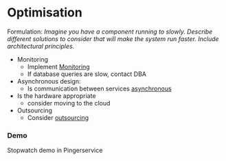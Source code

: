 # Optimisation
 
 Formulation: *Imagine you have a component running to slowly. Describe different solutions to consider that will make the system run faster. Include architectural principles.*

 - Monitoring
    - Implement [Monitoring](3_DESIGN_TO_BE_MONITORED.md)
    - If database queries are slow, contact DBA
- Asynchronous design:
    - Is communication between services [asynchronous](5_ASYNCHRONOUS_DESIGN.md)
- Is the hardware appropriate
    - consider moving to the cloud
- Outsourcing
    - Consider [outsourcing](8_SPECIFICATIONS_AND_OUTSOURCING.md)


### Demo
Stopwatch demo in Pingerservice
